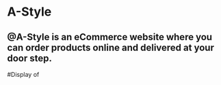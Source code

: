 # A-Style 
## @A-Style is an eCommerce website where you can order products online and delivered at your door step.

#Display of 

